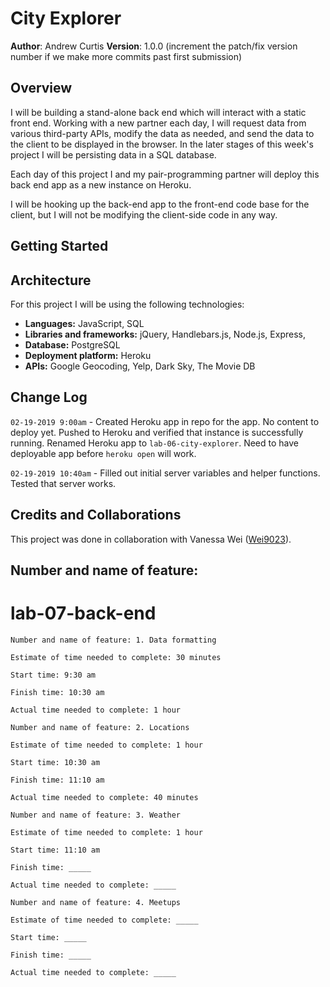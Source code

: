 # City Explorer

**Author**: Andrew Curtis
**Version**: 1.0.0 (increment the patch/fix version number if we make more commits past first submission)

## Overview

I will be building a stand-alone back end which will interact with a static front end. Working with a new partner each day, I will request data from various third-party APIs, modify the data as needed, and send the data to the client to be displayed in the browser. In the later stages of this week's project I will be persisting data in a SQL database.

Each day of this project I and my pair-programming partner will deploy this back end app as a new instance on Heroku.

I will be hooking up the back-end app to the front-end code base for the client, but I will not be modifying the client-side code in any way.

## Getting Started
<!-- What are the steps that a user must take in order to build this app on their own machine and get it running? -->

## Architecture

For this project I will be using the following technologies: 

* **Languages:** JavaScript, SQL
* **Libraries and frameworks:** jQuery, Handlebars.js, Node.js, Express, 
* **Database:** PostgreSQL
* **Deployment platform:** Heroku
* **APIs:** Google Geocoding, Yelp, Dark Sky, The Movie DB

## Change Log
<!-- Use this area to document the iterative changes made to your application as each feature is successfully implemented. Use time stamps. Here's an examples:

01-01-2001 4:59pm - Application now has a fully-functional express server, with a GET route for the location resource. -->

`02-19-2019 9:00am` - Created Heroku app in repo for the app. No content to deploy yet. Pushed to Heroku and verified that instance is successfully running. Renamed Heroku app to `lab-06-city-explorer`. Need to have deployable app before `heroku open` will work.

`02-19-2019 10:40am` - Filled out initial server variables and helper functions. Tested that server works.

## Credits and Collaborations

This project was done in collaboration with Vanessa Wei ([Wei9023](https://github.com/Wei9023)).


## Number and name of feature: 

# lab-07-back-end

```
Number and name of feature: 1. Data formatting

Estimate of time needed to complete: 30 minutes

Start time: 9:30 am

Finish time: 10:30 am

Actual time needed to complete: 1 hour
```
```
Number and name of feature: 2. Locations

Estimate of time needed to complete: 1 hour

Start time: 10:30 am

Finish time: 11:10 am

Actual time needed to complete: 40 minutes
```
```
Number and name of feature: 3. Weather

Estimate of time needed to complete: 1 hour

Start time: 11:10 am

Finish time: _____

Actual time needed to complete: _____
```
```
Number and name of feature: 4. Meetups

Estimate of time needed to complete: _____

Start time: _____

Finish time: _____

Actual time needed to complete: _____
```